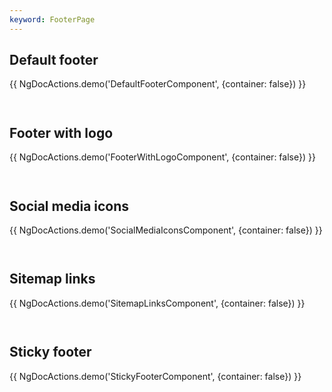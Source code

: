 ```yaml
---
keyword: FooterPage
---
```


## Default footer

{{ NgDocActions.demo('DefaultFooterComponent', {container: false}) }}

```angular-html file="./default-footer/default-footer.component.html" group="DefaultFooterComponent" name="html"

```

```angular-ts file="./default-footer/default-footer.component.ts" group="DefaultFooterComponent" name="typescript"

```

## Footer with logo

{{ NgDocActions.demo('FooterWithLogoComponent', {container: false}) }}

```angular-html file="./footer-with-logo/footer-with-logo.component.html" group="FooterWithLogoComponent" name="html"

```

```angular-ts file="./footer-with-logo/footer-with-logo.component.ts" group="FooterWithLogoComponent" name="typescript"

```

## Social media icons

{{ NgDocActions.demo('SocialMediaIconsComponent', {container: false}) }}

```angular-html file="./social-media-icons/social-media-icons.component.html" group="SocialMediaIconsComponent" name="html"

```

```angular-ts file="./social-media-icons/social-media-icons.component.ts" group="SocialMediaIconsComponent" name="typescript"

```

## Sitemap links

{{ NgDocActions.demo('SitemapLinksComponent', {container: false}) }}

```angular-html file="./sitemap-links/sitemap-links.component.html" group="SitemapLinksComponent" name="html"

```

```angular-ts file="./sitemap-links/sitemap-links.component.ts" group="SitemapLinksComponent" name="typescript"

```

## Sticky footer

{{ NgDocActions.demo('StickyFooterComponent', {container: false}) }}

```angular-html file="./sticky-footer/sticky-footer.component.html" group="StickyFooterComponent" name="html"

```

```angular-ts file="./sticky-footer/sticky-footer.component.ts" group="StickyFooterComponent" name="typescript"

```
